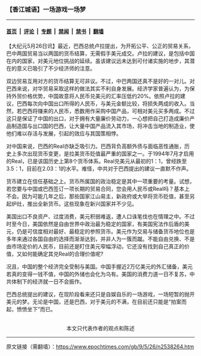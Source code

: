 ### 【香江城语】一场游戏一场梦

---

#### [首页](../../../..?n2538264) &nbsp;|&nbsp; [评论](../../../../../epoch-comment?n2538264) &nbsp;|&nbsp; [专题](../../../../../epoch-special?n2538264) &nbsp;|&nbsp; [禁闻](../../../../../epoch-news?n2538264) &nbsp;|&nbsp; [禁书](../../../../../books?n2538264) &nbsp;|&nbsp; [翻墙](https://github.com/gfw-breaker/nogfw/blob/master/README.md?n2538264)


<div class="post_content" id="artbody" itemprop="articleBody">
 <!-- article content begin -->
 <p>
  【大纪元5月26日讯】最近，巴西总统卢拉提出，为开拓公平、公正的贸易关系，巴中两国贸易当以两国的货币结算，无需假手美元成交。卢拉的建议，是包括中国在内的国家，对美元地位挑战的延续。虽该建议远未达到可付诸实施的地步，其潜在的意义已吸引了不少经济师的注意。
 </p>
 <p>
  双边贸易互用对方的货币结算无可非议。不过，中巴两国还真不是好的一对儿。对巴西来说，对华贸易采取这样的做法其实不利自身发展。经济学家普遍认为，为保持外贸价格优势，中国故意将人民币兑美元的汇率压低约20%。依照卢拉的建议，巴西每次向中国出口所得的人民币，与美元金额比较，将损失两成的收入。当然，若巴西将赚来的人民币，悉数用作采购中国产品，可相对美元买多两成。不过这只是保证了中国的出口，对于拥有大量廉价劳动力，一心想把自己打造成廉价产品制造国与出口国的巴西，让大量中国产品流入其市场，将冲击当地的制造业，使他们难以存活与发展，引起的效应与其国策相悖。
 </p>
 <p>
  对中国来说，巴西的Real亦缺乏吸引力。巴西背负高额外债与面临恶性通胀，历史上多次出现货币变更，是拉美货币贬值最严重的国家之一。于1994年7月才启用的Real，已是该国历史上第8个货币体系。Real兑美元从最初的1：1，曾经跌至3.5：1，目前在2.03：1的水平。难怪，中共对于巴西提出的建议一直默不作声。
 </p>
 <p>
  货币建立在信任基础之上。货币所属国的政治稳定是其中一项重要的考量。试想，若您要与中国或巴西签订一项长期的贸易合同，您会用人民币或Real吗？基本上不会。因为可能几年之后，那些国家江山易主，新政府或大举将货币贬值，甚至另起炉灶，推出全新货币。这些现象在新兴国家并不少见。
 </p>
 <p>
  美国出口不良资产、过度消费，美元积弱难返，遭人口诛笔伐也在情理之中。不过时至今日，美国依然是自由世界中政治最为稳定的国家，有美国宪法作后盾的美元，仍是可信度相对最好、最稳定的参照货币。美元作为交易与储备货币地位也是多年来通过各国自由的选择而渐渐达到，并非人为一簇而蹴。不能自由兑换、不是由市场定价的人民币，目前还是盯住美元窄幅浮动，它还没有找到自己真正的价值，又如何能确定其兑Real的合理价值呢?
 </p>
 <p>
  况且，中国的整个经济完全受制与美国。中国手握近2万亿美元的外汇储备，美元若真的变得一钱不值，中国的外储也会化为乌有。美国的消费力道一日不复苏，中共体制下的经济就一日不会振作。
 </p>
 <p>
  巴西总统提出的建议，在现阶段看来还只是自娱自乐的一场游戏，一场短暂的抛开美元的梦。无论是中国，还是巴西，对于美元的不满，在目前还只能是“拍案而起，愤愤坐下”而已。
  <br/>
  <font color="#ffffff">
   (http://www.dajiyuan.com)
  </font>
  <br/>
  <center>
   <font class="GY13">
    本文只代表作者的观点和陈述
   </font>
  </center>
 </p>
 <!-- article content end -->
 <div id="below_article_ad">
 </div>
</div>


---

原文链接（需翻墙）：https://www.epochtimes.com/gb/9/5/26/n2538264.htm